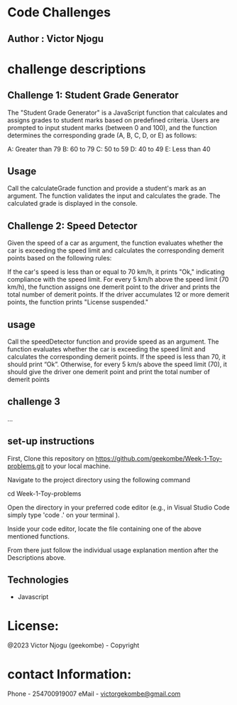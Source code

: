 # Code Challenges 

## Author : Victor Njogu 

# challenge descriptions

## Challenge 1: Student Grade Generator 

The "Student Grade Generator" is a JavaScript function that calculates and assigns grades to student marks based on predefined criteria. Users are prompted to input student marks (between 0 and 100), and the function determines the corresponding grade (A, B, C, D, or E) as follows:

A: Greater than 79
B: 60 to 79
C: 50 to 59
D: 40 to 49
E: Less than 40

## Usage 
Call the calculateGrade function and provide a student's mark as an argument.
The function validates the input and calculates the grade.
The calculated grade is displayed in the console.


## Challenge 2: Speed Detector 
Given the speed of a car as argument, the function evaluates whether the car is exceeding the speed limit and calculates the corresponding demerit points based on the following rules:

If the car's speed is less than or equal to 70 km/h, it prints "Ok," indicating compliance with the speed limit.
For every 5 km/h above the speed limit (70 km/h), the function assigns one demerit point to the driver and prints the total number of demerit points.
If the driver accumulates 12 or more demerit points, the function prints "License suspended."

## usage 
Call the speedDetector function and provide speed as an argument.
The function evaluates whether the car is exceeding the speed limit and calculates the corresponding demerit points.
If the speed is less than 70, it should print “Ok”. Otherwise, for every 5 km/s above the speed limit (70), it should give the driver one demerit point and print the total number of demerit points


## challenge 3
...



## set-up instructions

First, Clone this repository on https://github.com/geekombe/Week-1-Toy-problems.git to your local machine.

Navigate to the project directory using the following command

cd Week-1-Toy-problems

Open the directory in your preferred code editor (e.g., in Visual Studio Code simply type 'code .' on your terminal ).

Inside your code editor, locate the file containing one of the above mentioned functions.

From there just follow the individual usage explanation mention after the Descriptions above.




## Technologies 
- Javascript

# License:
@2023 Victor Njogu (geekombe) - Copyright


# contact Information:
Phone - 254700919007
eMail - victorgekombe@gmail.com

